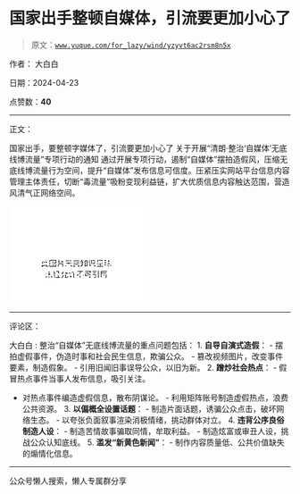 # 国家出手整顿自媒体，引流要更加小心了

> 原文：[`www.yuque.com/for_lazy/wind/yzyvt6ac2rsm8n5x`](https://www.yuque.com/for_lazy/wind/yzyvt6ac2rsm8n5x)

作者： 大白白

日期：2024-04-23

点赞数：**40**

* * *

正文：

国家出手，要整顿字媒体了，引流要更加小心了 关于开展“清朗·整治‘自媒体’无底线博流量”专项行动的通知
通过开展专项行动，遏制“自媒体”摆拍造假风，压缩无底线博流量行为空间，提升“自媒体”发布信息可信度。压紧压实网站平台信息内容管理主体责任，切断“毒流量”吸粉变现利益链，扩大优质信息内容触达范围，营造风清气正网络空间。

![](img/eb8ea296d3bd046b48331f355d38bf2b.png)

* * *

评论区：

大白白 : 整治“自媒体”无底线博流量的重点问题包括： 1\. **自导自演式造假**： - 摆拍虚假事件，伪造时事和社会民生信息，欺骗公众。 -
篡改视频图片，改变事件要素，制造假象。 - 引用旧闻旧事误导公众，以旧为新。 2\. **蹭炒社会热点**： - 假冒热点事件当事人发布信息，吸引关注。
- 对热点事件编造虚假信息，散布阴谋论。 - 利用矩阵账号制造虚假热点，浪费公共资源。 3\. **以偏概全设置话题**： -
制造片面话题，诱骗公众点击，破坏网络生态。 - 以夸张负面叙事渲染消极情绪，挑动群体对立。 4\. **违背公序良俗制造人设**： -
制造苦情故事骗取同情，牟取利益。 - 制造炫富或审丑人设，挑战公众认知底线。 5\. **滥发“新黄色新闻”**： -
制作内容质量低、公共价值缺失的煽情化信息。

* * *

公众号懒人搜索，懒人专属群分享